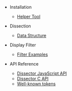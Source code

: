 - Installation
  - [Helper Tool](helper-tool.md)

- Dissection
  - [Data Structure](data-structure.md)

- Display Filter
  - [Filter Examples](filter-examples.md)

- API Reference
  - [Dissector JavaScript API](diss-api-js.md)
  - [Dissector C API](diss-api-c.md)
  - [Well-known tokens](well-known-tokens.md)
